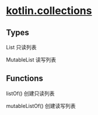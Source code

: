 # [kotlin.collections](https://kotlinlang.org/api/latest/jvm/stdlib/kotlin.collections/)

## Types

List 只读列表

MutableList 读写列表

## Functions

listOf() 创建只读列表

mutableListOf() 创建读写列表
